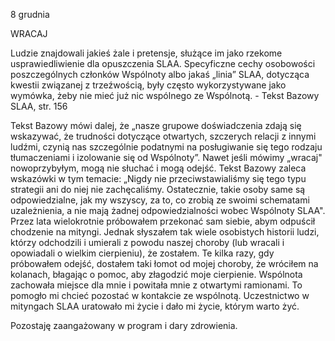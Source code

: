 8 grudnia

WRACAJ
 
 Ludzie znajdowali jakieś żale i pretensje, służące im jako rzekome usprawiedliwienie dla opuszczenia SLAA. Specyficzne cechy osobowości poszczególnych członków Wspólnoty albo jakaś „linia” SLAA, dotycząca kwestii związanej z trzeźwością, były często wykorzystywane jako wymówka, żeby nie mieć już nic wspólnego ze Wspólnotą. - Tekst Bazowy SLAA, str. 156 

 Tekst Bazowy mówi dalej, że „nasze grupowe doświadczenia zdają się wskazywać, że trudności dotyczące otwartych, szczerych relacji z innymi ludźmi, czynią nas szczególnie podatnymi na posługiwanie się tego rodzaju tłumaczeniami i izolowanie się od Wspólnoty”. Nawet jeśli mówimy „wracaj" nowoprzybyłym, mogą nie słuchać i mogą odejść. Tekst Bazowy zaleca wskazówki w tym temacie: „Nigdy nie przeciwstawialiśmy się tego typu strategii ani do niej nie zachęcaliśmy. Ostatecznie, takie osoby same są odpowiedzialne, jak my wszyscy, za to, co zrobią ze swoimi schematami uzależnienia, a nie mają żadnej odpowiedzialności wobec Wspólnoty SLAA". Przez lata wielokrotnie próbowałem przekonać sam siebie, abym odpuścił chodzenie na mityngi. Jednak słyszałem tak wiele osobistych historii ludzi, którzy odchodzili i umierali z powodu naszej choroby (lub wracali i opowiadali o wielkim cierpieniu), że zostałem. Te kilka razy, gdy próbowałem odejść, dostałem taki łomot od mojej choroby, że wróciłem na kolanach, błagając o pomoc, aby złagodzić moje cierpienie. Wspólnota zachowała miejsce dla mnie i powitała mnie z otwartymi ramionami. To pomogło mi chcieć pozostać w kontakcie ze wspólnotą. Uczestnictwo w mityngach SLAA uratowało mi życie i dało mi życie, którym warto żyć.

 Pozostaję zaangażowany w program i dary zdrowienia.
